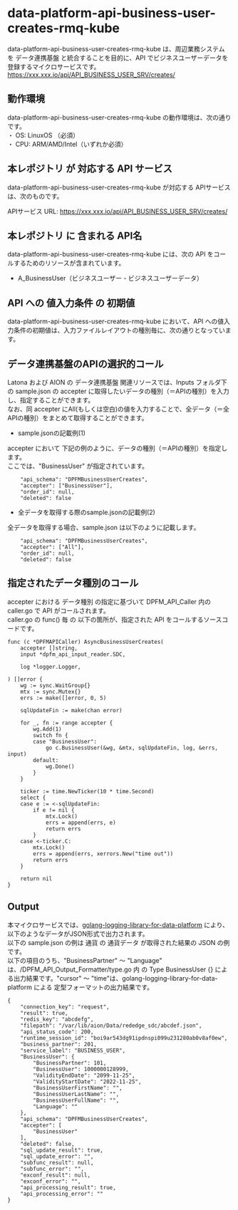 # data-platform-api-business-user-creates-rmq-kube

data-platform-api-business-user-creates-rmq-kube は、周辺業務システム　を データ連携基盤 と統合することを目的に、API でビジネスユーザーデータを登録するマイクロサービスです。  
https://xxx.xxx.io/api/API_BUSINESS_USER_SRV/creates/

## 動作環境

data-platform-api-business-user-creates-rmq-kube の動作環境は、次の通りです。  
・ OS: LinuxOS （必須）  
・ CPU: ARM/AMD/Intel（いずれか必須）  


## 本レポジトリ が 対応する API サービス
data-platform-api-business-user-creates-rmq-kube が対応する APIサービス は、次のものです。

APIサービス URL: https://xxx.xxx.io/api/API_BUSINESS_USER_SRV/creates/

## 本レポジトリ に 含まれる API名
data-platform-api-business-user-creates-rmq-kube には、次の API をコールするためのリソースが含まれています。  

* A_BusinessUser（ビジネスユーザー - ビジネスユーザーデータ）

## API への 値入力条件 の 初期値
data-platform-api-business-user-creates-rmq-kube において、API への値入力条件の初期値は、入力ファイルレイアウトの種別毎に、次の通りとなっています。  

## データ連携基盤のAPIの選択的コール

Latona および AION の データ連携基盤 関連リソースでは、Inputs フォルダ下の sample.json の accepter に取得したいデータの種別（＝APIの種別）を入力し、指定することができます。  
なお、同 accepter にAll(もしくは空白)の値を入力することで、全データ（＝全APIの種別）をまとめて取得することができます。  

* sample.jsonの記載例(1)  

accepter において 下記の例のように、データの種別（＝APIの種別）を指定します。  
ここでは、"BusinessUser" が指定されています。    
  
```
	"api_schema": "DPFMBusinessUserCreates",
	"accepter": ["BusinessUser"],
	"order_id": null,
	"deleted": false
```
  
* 全データを取得する際のsample.jsonの記載例(2)  

全データを取得する場合、sample.json は以下のように記載します。  

```
	"api_schema": "DPFMBusinessUserCreates",
	"accepter": ["All"],
	"order_id": null,
	"deleted": false
```

## 指定されたデータ種別のコール

accepter における データ種別 の指定に基づいて DPFM_API_Caller 内の caller.go で API がコールされます。  
caller.go の func() 毎 の 以下の箇所が、指定された API をコールするソースコードです。  

```
func (c *DPFMAPICaller) AsyncBusinessUserCreates(
	accepter []string,
	input *dpfm_api_input_reader.SDC,

	log *logger.Logger,

) []error {
	wg := sync.WaitGroup{}
	mtx := sync.Mutex{}
	errs := make([]error, 0, 5)

	sqlUpdateFin := make(chan error)

	for _, fn := range accepter {
		wg.Add(1)
		switch fn {
		case "BusinessUser":
			go c.BusinessUser(&wg, &mtx, sqlUpdateFin, log, &errs, input)
		default:
			wg.Done()
		}
	}

	ticker := time.NewTicker(10 * time.Second)
	select {
	case e := <-sqlUpdateFin:
		if e != nil {
			mtx.Lock()
			errs = append(errs, e)
			return errs
		}
	case <-ticker.C:
		mtx.Lock()
		errs = append(errs, xerrors.New("time out"))
		return errs
	}

	return nil
}
```

## Output  
本マイクロサービスでは、[golang-logging-library-for-data-platform](https://github.com/latonaio/golang-logging-library-for-data-platform) により、以下のようなデータがJSON形式で出力されます。  
以下の sample.json の例は 通貨 の 通貨データ が取得された結果の JSON の例です。  
以下の項目のうち、"BusinessPartner" 〜 "Language" は、/DPFM_API_Output_Formatter/type.go 内 の Type BusinessUser {} による出力結果です。"cursor" ～ "time"は、golang-logging-library-for-data-platform による 定型フォーマットの出力結果です。  

```
{
	"connection_key": "request",
	"result": true,
	"redis_key": "abcdefg",
	"filepath": "/var/lib/aion/Data/rededge_sdc/abcdef.json",
	"api_status_code": 200,
	"runtime_session_id": "boi9ar543dg91ipdnspi099u231280ab0v8af0ew",
	"business_partner": 201,
	"service_label": "BUSINESS_USER",
	"BusinessUser": {
		"BusinessPartner": 101,
		"BusinessUser": 1000000128999,
		"ValidityEndDate": "2099-11-25",
		"ValidityStartDate": "2022-11-25",
		"BusinessUserFirstName": "",
		"BusinessUserLastName": "",
		"BusinessUserFullName": "",
		"Language": ""
	},
	"api_schema": "DPFMBusinessUserCreates",
	"accepter": [
		"BusinessUser"
	],
	"deleted": false,
	"sql_update_result": true,
	"sql_update_error": "",
	"subfunc_result": null,
	"subfunc_error": "",
	"exconf_result": null,
	"exconf_error": "",
	"api_processing_result": true,
	"api_processing_error": ""
}
```
